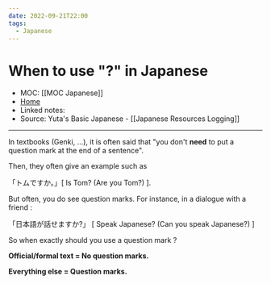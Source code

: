 ```yaml
---
date: 2022-09-21T22:00
tags:
  - Japanese
---
```

# When to use "?" in Japanese
- MOC: [[MOC Japanese]]
- [Home](https://misudashi.ga/)
- Linked notes: 
- Source: Yuta's Basic Japanese - [[Japanese Resources Logging]]
----------
In textbooks (Genki, ...), it is often said that "you don't **need** to put a question mark at the end of a sentence".

Then, they often give an example such as 

「トムですか。」[ Is Tom? (Are you Tom?) ].

But often, you do see question marks. For instance, in a dialogue with a friend : 

「日本語が話せますか?」 [ Speak Japanese? (Can you speak Japanese?) ]

So when exactly should you use a question mark ?

**Official/formal text = No question marks.**

**Everything else = Question marks.**


